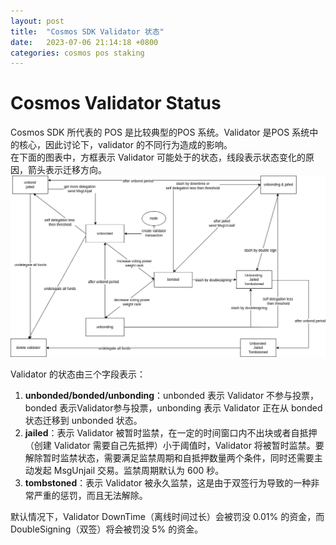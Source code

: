 ```yaml
---
layout: post
title:  "Cosmos SDK Validator 状态"
date:   2023-07-06 21:14:18 +0800
categories: cosmos pos staking
---
```

# Cosmos Validator Status
Cosmos SDK 所代表的 POS 是比较典型的POS 系统。Validator 是POS 系统中的核心，因此讨论下，validator 的不同行为造成的影响。   
在下面的图表中，方框表示 Validator 可能处于的状态，线段表示状态变化的原因，箭头表示迁移方向。
![validator status](../images/validator-status.png)

Validator 的状态由三个字段表示：

1. **unbonded/bonded/unbonding**：unbonded 表示 Validator 不参与投票，bonded 表示Validator参与投票，unbonding 表示 Validator 正在从 bonded 状态迁移到 unbonded 状态。
2. **jailed**：表示 Validator 被暂时监禁，在一定的时间窗口内不出块或者自抵押（创建 Validator 需要自己先抵押）小于阈值时，Validator 将被暂时监禁。要解除暂时监禁状态，需要满足监禁周期和自抵押数量两个条件，同时还需要主动发起 MsgUnjail 交易。监禁周期默认为 600 秒。
3. **tombstoned**：表示 Validator 被永久监禁，这是由于双签行为导致的一种非常严重的惩罚，而且无法解除。

默认情况下，Validator DownTime（离线时间过长）会被罚没 0.01% 的资金，而 DoubleSigning（双签）将会被罚没 5% 的资金。